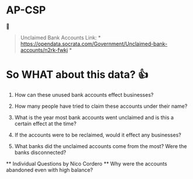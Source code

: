 # AP-CSP

🗿
> Unclaimed Bank Accounts
Link: * https://opendata.socrata.com/Government/Unclaimed-bank-accounts/n2rk-fwkj *

# So WHAT about this data? :+1:
1. How can these unused bank accounts effect businesses?

2. How many people have tried to claim these accounts under their name?

3. What is the year most bank accounts went unclaimed and is this a certain effect at the time?

4. If the accounts were to be reclaimed, would it effect any businesses?

5. What banks did the unclaimed accounts come from the most? Were the banks disconnected?

** Individual Questions by Nico Cordero **
Why were the accounts abandoned even with high balance?
